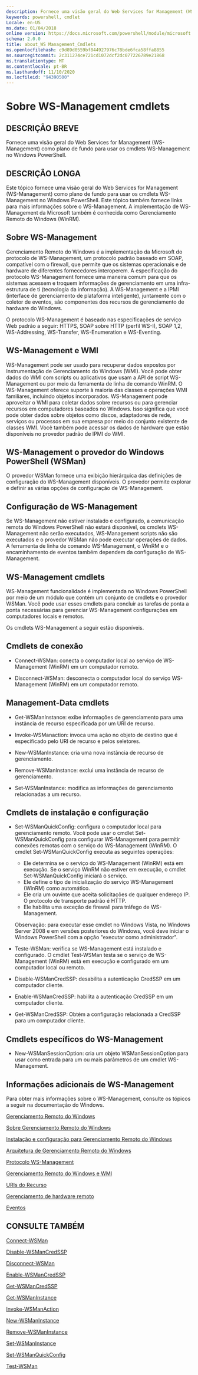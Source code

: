 ```yaml
---
description: Fornece uma visão geral do Web Services for Management (WS-Management) como plano de fundo para usar os cmdlets WS-Management no Windows PowerShell.
keywords: powershell, cmdlet
Locale: en-US
ms.date: 01/04/2018
online version: https://docs.microsoft.com/powershell/module/microsoft.wsman.management/about/about_ws-management_cmdlets?view=powershell-7.1&WT.mc_id=ps-gethelp
schema: 2.0.0
title: about_WS Management_Cmdlets
ms.openlocfilehash: c9d89d0559bf844927976c78bde6fca58ffa8855
ms.sourcegitcommit: 2c311274ce721cd1072dcf2dc077226789e21868
ms.translationtype: MT
ms.contentlocale: pt-BR
ms.lasthandoff: 11/10/2020
ms.locfileid: "94390500"
---
```

# <a name="about-ws-management-cmdlets"></a>Sobre WS-Management cmdlets

## <a name="short-description"></a>DESCRIÇÃO BREVE

Fornece uma visão geral do Web Services for Management (WS-Management) como plano de fundo para usar os cmdlets WS-Management no Windows PowerShell.

## <a name="long-description"></a>DESCRIÇÃO LONGA

Este tópico fornece uma visão geral do Web Services for Management (WS-Management) como plano de fundo para usar os cmdlets WS-Management no Windows PowerShell. Este tópico também fornece links para mais informações sobre o WS-Management. A implementação de WS-Management da Microsoft também é conhecida como Gerenciamento Remoto do Windows (WinRM).

## <a name="about-ws-management"></a>Sobre WS-Management

Gerenciamento Remoto do Windows é a implementação da Microsoft do protocolo de WS-Management, um protocolo padrão baseado em SOAP, compatível com o firewall, que permite que os sistemas operacionais e de hardware de diferentes fornecedores interoperem. A especificação do protocolo WS-Management fornece uma maneira comum para que os sistemas acessem e troquem informações de gerenciamento em uma infra-estrutura de ti (tecnologia da informação). A WS-Management e a IPMI (interface de gerenciamento de plataforma inteligente), juntamente com o coletor de eventos, são componentes dos recursos de gerenciamento de hardware do Windows.

O protocolo WS-Management é baseado nas especificações de serviço Web padrão a seguir: HTTPS, SOAP sobre HTTP (perfil WS-I), SOAP 1,2, WS-Addressing, WS-Transfer, WS-Enumeration e WS-Eventing.

## <a name="ws-management-and-wmi"></a>WS-Management e WMI

WS-Management pode ser usado para recuperar dados expostos por Instrumentação de Gerenciamento do Windows (WMI). Você pode obter dados do WMI com scripts ou aplicativos que usam a API de script WS-Management ou por meio da ferramenta de linha de comando WinRM. O WS-Management oferece suporte à maioria das classes e operações WMI familiares, incluindo objetos incorporados. WS-Management pode aproveitar o WMI para coletar dados sobre recursos ou para gerenciar recursos em computadores baseados no Windows. Isso significa que você pode obter dados sobre objetos como discos, adaptadores de rede, serviços ou processos em sua empresa por meio do conjunto existente de classes WMI. Você também pode acessar os dados de hardware que estão disponíveis no provedor padrão de IPMI do WMI.

## <a name="ws-management-windows-powershell-provider-wsman"></a>WS-Management o provedor do Windows PowerShell (WSMan)

O provedor WSMan fornece uma exibição hierárquica das definições de configuração do WS-Management disponíveis. O provedor permite explorar e definir as várias opções de configuração de WS-Management.

## <a name="ws-management-configuration"></a>Configuração de WS-Management

Se WS-Management não estiver instalado e configurado, a comunicação remota do Windows PowerShell não estará disponível, os cmdlets WS-Management não serão executados, WS-Management scripts não são executados e o provedor WSMan não pode executar operações de dados. A ferramenta de linha de comando WS-Management, o WinRM e o encaminhamento de eventos também dependem da configuração de WS-Management.

## <a name="ws-management-cmdlets"></a>WS-Management cmdlets

WS-Management funcionalidade é implementada no Windows PowerShell por meio de um módulo que contém um conjunto de cmdlets e o provedor WSMan. Você pode usar esses cmdlets para concluir as tarefas de ponta a ponta necessárias para gerenciar WS-Management configurações em computadores locais e remotos.

Os cmdlets WS-Management a seguir estão disponíveis.

## <a name="connection-cmdlets"></a>Cmdlets de conexão

- Connect-WSMan: conecta o computador local ao serviço de WS-Management (WinRM) em um computador remoto.

- Disconnect-WSMan: desconecta o computador local do serviço WS-Management (WinRM) em um computador remoto.

## <a name="management-data-cmdlets"></a>Management-Data cmdlets

- Get-WSManInstance: exibe informações de gerenciamento para uma instância de recurso especificada por um URI de recurso.

- Invoke-WSManaction: invoca uma ação no objeto de destino que é especificado pelo URI de recurso e pelos seletores.

- New-WSManInstance: cria uma nova instância de recurso de gerenciamento.

- Remove-WSManInstance: exclui uma instância de recurso de gerenciamento.

- Set-WSManInstance: modifica as informações de gerenciamento relacionadas a um recurso.

## <a name="setup-and-configuration-cmdlets"></a>Cmdlets de instalação e configuração

- Set-WSManQuickConfig: configura o computador local para gerenciamento remoto.
  Você pode usar o cmdlet Set-WSManQuickConfig para configurar WS-Management para permitir conexões remotas com o serviço do WS-Management (WinRM). O cmdlet Set-WSManQuickConfig executa as seguintes operações:
  - Ele determina se o serviço do WS-Management (WinRM) está em execução. Se o serviço WinRM não estiver em execução, o cmdlet Set-WSManQuickConfig iniciará o serviço.
  - Ele define o tipo de inicialização do serviço WS-Management (WinRM) como automático.
  - Ele cria um ouvinte que aceita solicitações de qualquer endereço IP. O protocolo de transporte padrão é HTTP.
  - Ele habilita uma exceção de firewall para tráfego de WS-Management.

  Observação: para executar esse cmdlet no Windows Vista, no Windows Server 2008 e em versões posteriores do Windows, você deve iniciar o Windows PowerShell com a opção "executar como administrador".

- Teste-WSMan: verifica se WS-Management está instalado e configurado. O cmdlet Test-WSMan testa se o serviço de WS-Management (WinRM) está em execução e configurado em um computador local ou remoto.

- Disable-WSManCredSSP: desabilita a autenticação CredSSP em um computador cliente.

- Enable-WSManCredSSP: habilita a autenticação CredSSP em um computador cliente.

- Get-WSManCredSSP: Obtém a configuração relacionada a CredSSP para um computador cliente.

## <a name="ws-management-specific-cmdlets"></a>Cmdlets específicos do WS-Management

- New-WSManSessionOption: cria um objeto WSManSessionOption para usar como entrada para um ou mais parâmetros de um cmdlet WS-Management.

## <a name="additional-ws-management-information"></a>Informações adicionais de WS-Management

Para obter mais informações sobre o WS-Management, consulte os tópicos a seguir na documentação do Windows.

[Gerenciamento Remoto do Windows](/windows/win32/winrm/portal)

[Sobre Gerenciamento Remoto do Windows](/windows/win32/winrm/about-windows-remote-management)

[Instalação e configuração para Gerenciamento Remoto do Windows](/windows/win32/winrm/installation-and-configuration-for-windows-remote-management)

[Arquitetura de Gerenciamento Remoto do Windows](/windows/win32/winrm/windows-remote-management-architecture)

[Protocolo WS-Management](/windows/win32/winrm/ws-management-protocol)

[Gerenciamento Remoto do Windows e WMI](/windows/win32/winrm/windows-remote-management-and-wmi)

[URIs do Recurso](/windows/win32/winrm/resource-uris)

[Gerenciamento de hardware remoto](/windows/win32/winrm/remote-hardware-management)

[Eventos](/windows/win32/winrm/events)

## <a name="see-also"></a>CONSULTE TAMBÉM

[Connect-WSMan](xref:Microsoft.WSMan.Management.Connect-WSMan)

[Disable-WSManCredSSP](xref:Microsoft.WSMan.Management.Disable-WSManCredSSP)

[Disconnect-WSMan](xref:Microsoft.WSMan.Management.Disconnect-WSMan)

[Enable-WSManCredSSP](xref:Microsoft.WSMan.Management.Enable-WSManCredSSP)

[Get-WSManCredSSP](xref:Microsoft.WSMan.Management.Get-WSManCredSSP)

[Get-WSManInstance](xref:Microsoft.WSMan.Management.Get-WSManInstance)

[Invoke-WSManAction](xref:Microsoft.WSMan.Management.Invoke-WSManAction)

[New-WSManInstance](xref:Microsoft.WSMan.Management.New-WSManInstance)

[Remove-WSManInstance](xref:Microsoft.WSMan.Management.Remove-WSManInstance)

[Set-WSManInstance](xref:Microsoft.WSMan.Management.Set-WSManInstance)

[Set-WSManQuickConfig](xref:Microsoft.WSMan.Management.Set-WSManQuickConfig)

[Test-WSMan](xref:Microsoft.WSMan.Management.Test-WSMan)
